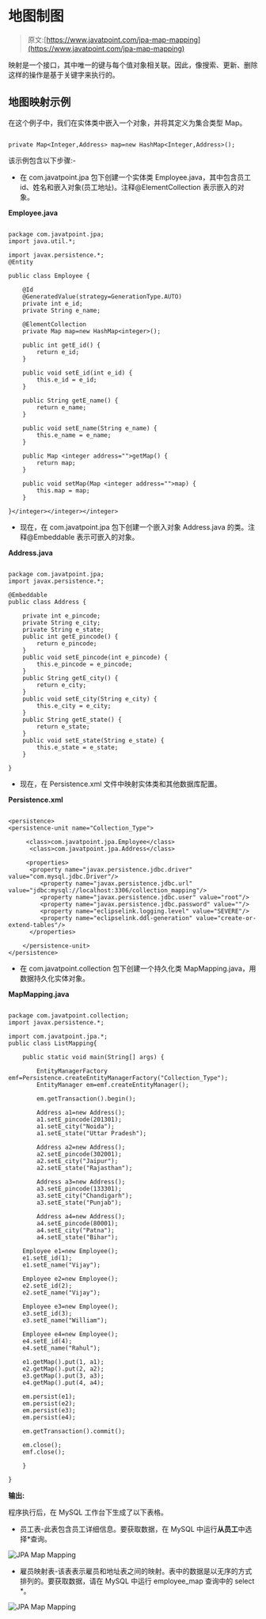 # 地图制图

> 原文:[https://www.javatpoint.com/jpa-map-mapping](https://www.javatpoint.com/jpa-map-mapping)

映射是一个接口，其中唯一的键与每个值对象相关联。因此，像搜索、更新、删除这样的操作是基于关键字来执行的。

## 地图映射示例

在这个例子中，我们在实体类中嵌入一个对象，并将其定义为集合类型 Map。

```

private Map<Integer,Address> map=new HashMap<Integer,Address>();

```

该示例包含以下步骤:-

*   在 com.javatpoint.jpa 包下创建一个实体类 Employee.java，其中包含员工 id、姓名和嵌入对象(员工地址)。注释@ElementCollection 表示嵌入的对象。

**Employee.java**

```

package com.javatpoint.jpa;
import java.util.*;

import javax.persistence.*;
@Entity

public class Employee {

	@Id
	@GeneratedValue(strategy=GenerationType.AUTO)
	private int e_id;
	private String e_name;

	@ElementCollection
	private Map map=new HashMap<integer>();

	public int getE_id() {
		return e_id;
	}

	public void setE_id(int e_id) {
		this.e_id = e_id;
	}

	public String getE_name() {
		return e_name;
	}

	public void setE_name(String e_name) {
		this.e_name = e_name;
	}

	public Map <integer address="">getMap() {
		return map;
	}

	public void setMap(Map <integer address="">map) {
		this.map = map;
	}

}</integer></integer></integer> 
```

*   现在，在 com.javatpoint.jpa 包下创建一个嵌入对象 Address.java 的类。注释@Embeddable 表示可嵌入的对象。

**Address.java**

```

package com.javatpoint.jpa;
import javax.persistence.*;

@Embeddable
public class Address {

	private int e_pincode;
	private String e_city;
	private String e_state;
	public int getE_pincode() {
		return e_pincode;
	}
	public void setE_pincode(int e_pincode) {
		this.e_pincode = e_pincode;
	}
	public String getE_city() {
		return e_city;
	}
	public void setE_city(String e_city) {
		this.e_city = e_city;
	}
	public String getE_state() {
		return e_state;
	}
	public void setE_state(String e_state) {
		this.e_state = e_state;
	}

}

```

*   现在，在 Persistence.xml 文件中映射实体类和其他数据库配置。

**Persistence.xml**

```

<persistence>
<persistence-unit name="Collection_Type">

	 <class>com.javatpoint.jpa.Employee</class>
      <class>com.javatpoint.jpa.Address</class>

     <properties>
      <property name="javax.persistence.jdbc.driver" value="com.mysql.jdbc.Driver"/>
         <property name="javax.persistence.jdbc.url" value="jdbc:mysql://localhost:3306/collection_mapping"/>
         <property name="javax.persistence.jdbc.user" value="root"/>
         <property name="javax.persistence.jdbc.password" value=""/>
         <property name="eclipselink.logging.level" value="SEVERE"/>
         <property name="eclipselink.ddl-generation" value="create-or-extend-tables"/>
      </properties>

	</persistence-unit>
</persistence>

```

*   在 com.javatpoint.collection 包下创建一个持久化类 MapMapping.java，用数据持久化实体对象。

**MapMapping.java**

```

package com.javatpoint.collection;
import javax.persistence.*;

import com.javatpoint.jpa.*;
public class ListMapping{

	public static void main(String[] args) {

		EntityManagerFactory emf=Persistence.createEntityManagerFactory("Collection_Type");
		EntityManager em=emf.createEntityManager();

		em.getTransaction().begin();

		Address a1=new Address();
		a1.setE_pincode(201301);
		a1.setE_city("Noida");
		a1.setE_state("Uttar Pradesh");

		Address a2=new Address();
		a2.setE_pincode(302001);
		a2.setE_city("Jaipur");
		a2.setE_state("Rajasthan");

		Address a3=new Address();
		a3.setE_pincode(133301);
		a3.setE_city("Chandigarh");
		a3.setE_state("Punjab");

		Address a4=new Address();
		a4.setE_pincode(80001);
		a4.setE_city("Patna");
		a4.setE_state("Bihar");

	Employee e1=new Employee();
	e1.setE_id(1);
	e1.setE_name("Vijay");

	Employee e2=new Employee();
	e2.setE_id(2);
	e2.setE_name("Vijay");

	Employee e3=new Employee();
	e3.setE_id(3);
	e3.setE_name("William");

	Employee e4=new Employee();
	e4.setE_id(4);
	e4.setE_name("Rahul");

	e1.getMap().put(1, a1);
	e2.getMap().put(2, a2);
	e3.getMap().put(3, a3);
	e4.getMap().put(4, a4);

	em.persist(e1);
	em.persist(e2);
	em.persist(e3);
	em.persist(e4);

	em.getTransaction().commit();

	em.close();
	emf.close();

	}

}

```

**输出:**

程序执行后，在 MySQL 工作台下生成了以下表格。

*   员工表-此表包含员工详细信息。要获取数据，在 MySQL 中运行**从员工**中选择*查询。

![JPA Map Mapping](../Images/871da7a274e0ed88c5c064a71b13ace5.png)

*   雇员映射表-该表表示雇员和地址表之间的映射。表中的数据是以无序的方式排列的。要获取数据，请在 MySQL 中运行 employee_map 查询中的 select *。

![JPA Map Mapping](../Images/c54cfbe45d28ef2c27b99ce38fda067b.png)